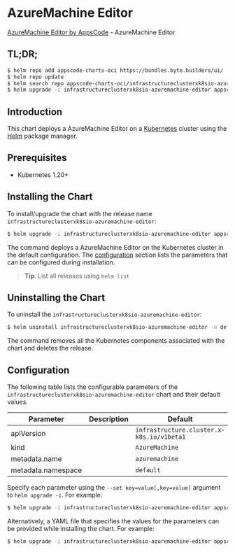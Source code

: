 # AzureMachine Editor

[AzureMachine Editor by AppsCode](https://byte.builders) - AzureMachine Editor

## TL;DR;

```bash
$ helm repo add appscode-charts-oci https://bundles.byte.builders/ui/
$ helm repo update
$ helm search repo appscode-charts-oci/infrastructureclusterxk8sio-azuremachine-editor --version=v0.4.20
$ helm upgrade -i infrastructureclusterxk8sio-azuremachine-editor appscode-charts-oci/infrastructureclusterxk8sio-azuremachine-editor -n default --create-namespace --version=v0.4.20
```

## Introduction

This chart deploys a AzureMachine Editor on a [Kubernetes](http://kubernetes.io) cluster using the [Helm](https://helm.sh) package manager.

## Prerequisites

- Kubernetes 1.20+

## Installing the Chart

To install/upgrade the chart with the release name `infrastructureclusterxk8sio-azuremachine-editor`:

```bash
$ helm upgrade -i infrastructureclusterxk8sio-azuremachine-editor appscode-charts-oci/infrastructureclusterxk8sio-azuremachine-editor -n default --create-namespace --version=v0.4.20
```

The command deploys a AzureMachine Editor on the Kubernetes cluster in the default configuration. The [configuration](#configuration) section lists the parameters that can be configured during installation.

> **Tip**: List all releases using `helm list`

## Uninstalling the Chart

To uninstall the `infrastructureclusterxk8sio-azuremachine-editor`:

```bash
$ helm uninstall infrastructureclusterxk8sio-azuremachine-editor -n default
```

The command removes all the Kubernetes components associated with the chart and deletes the release.

## Configuration

The following table lists the configurable parameters of the `infrastructureclusterxk8sio-azuremachine-editor` chart and their default values.

|     Parameter      | Description |                       Default                        |
|--------------------|-------------|------------------------------------------------------|
| apiVersion         |             | <code>infrastructure.cluster.x-k8s.io/v1beta1</code> |
| kind               |             | <code>AzureMachine</code>                            |
| metadata.name      |             | <code>azuremachine</code>                            |
| metadata.namespace |             | <code>default</code>                                 |


Specify each parameter using the `--set key=value[,key=value]` argument to `helm upgrade -i`. For example:

```bash
$ helm upgrade -i infrastructureclusterxk8sio-azuremachine-editor appscode-charts-oci/infrastructureclusterxk8sio-azuremachine-editor -n default --create-namespace --version=v0.4.20 --set apiVersion=infrastructure.cluster.x-k8s.io/v1beta1
```

Alternatively, a YAML file that specifies the values for the parameters can be provided while
installing the chart. For example:

```bash
$ helm upgrade -i infrastructureclusterxk8sio-azuremachine-editor appscode-charts-oci/infrastructureclusterxk8sio-azuremachine-editor -n default --create-namespace --version=v0.4.20 --values values.yaml
```
